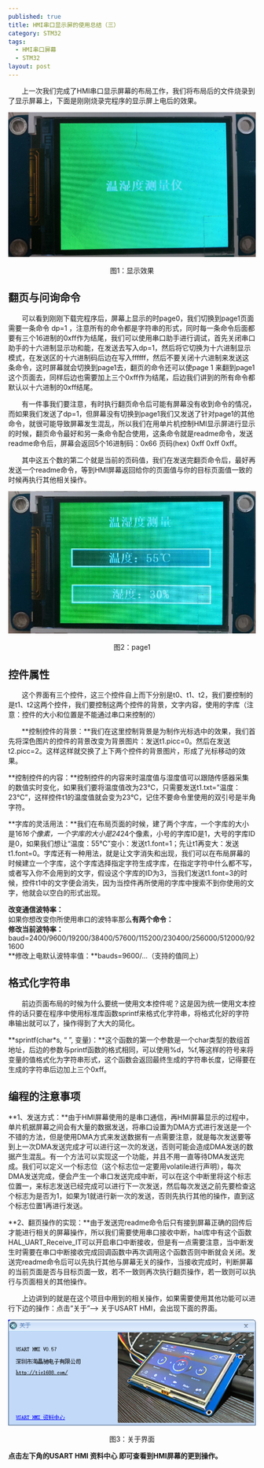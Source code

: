 ```yaml
---
published: true
title: HMI串口显示屏的使用总结（三）
category: STM32
tags:
  - HMI串口屏幕
  - STM32
layout: post
---
```

&nbsp;&nbsp;&nbsp;&nbsp;&nbsp;&nbsp;&nbsp;上一次我们完成了HMI串口显示屏幕的布局工作，我们将布局后的文件烧录到了显示屏幕上，下面是刚刚烧录完程序的显示屏上电后的效果。

![图1：显示效果](https://raw.githubusercontent.com/flyingBridzz/flyingBridzz.github.io/master/_posts/image/HMI串口显示屏的使用总结（三）/图1.png)  
<center>图1：显示效果</center>

## 翻页与问询命令
&nbsp;&nbsp;&nbsp;&nbsp;&nbsp;&nbsp;&nbsp;可以看到刚刚下载完程序后，屏幕上显示的时page0，我们切换到page1页面需要一条命令 dp=1 ，注意所有的命令都是字符串的形式，同时每一条命令后面都要有三个16进制的0xff作为结尾，我们可以使用串口助手进行调试，首先关闭串口助手的十六进制显示功和能，在发送去写入dp=1，然后将它切换为十六进制显示模式，在发送区的十六进制码后边在写入ffffff，然后不要关闭十六进制来发送这条命令，这时屏幕就会切换到page1去，翻页的命令还可以使page 1 来翻到page1这个页面去，同样后边也需要加上三个0xff作为结尾，后边我们讲到的所有命令都默认以十六进制的0xff结尾。  

&nbsp;&nbsp;&nbsp;&nbsp;&nbsp;&nbsp;&nbsp;有一件事我们要注意，有时执行翻页命令后可能有屏幕没有收到命令的情况，而如果我们发送了dp=1，但屏幕没有切换到page1我们又发送了针对page1的其他命令，就很可能导致屏幕发生混乱，所以我们在用单片机控制HMI显示屏进行显示的时候，翻页命令最好和另一条命令配合使用，这条命令就是readme命令，发送readme命令后，屏幕会返回5个16进制码：0x66 页码(hex) 0xff 0xff 0xff。  

&nbsp;&nbsp;&nbsp;&nbsp;&nbsp;&nbsp;&nbsp;其中这五个数的第二个就是当前的页码值，我们在发送完翻页命令后，最好再发送一个readme命令，等到HMI屏幕返回给你的页面值与你的目标页面值一致的时候再执行其他相关操作。  

![图2：page1](https://raw.githubusercontent.com/flyingBridzz/flyingBridzz.github.io/master/_posts/image/HMI串口显示屏的使用总结（三）/图2.png)   
<center>图2：page1</center>

## 控件属性
&nbsp;&nbsp;&nbsp;&nbsp;&nbsp;&nbsp;&nbsp;这个界面有三个控件，这三个控件自上而下分别是t0、t1、t2，我们要控制的是t1、t2这两个控件，我们要控制这两个控件的背景，文字内容，使用的字库（注意：控件的大小和位置是不能通过串口来控制的）

&nbsp;&nbsp;&nbsp;&nbsp;&nbsp;&nbsp;&nbsp;**控制控件的背景：**我们在这里控制背景是为制作光标选中的效果，我们首先将深色图片的控件的背景改变为背景图片：发送t1.picc=0。然后在发送t2.picc=2。这样这样就交换了上下两个控件的背景图片，形成了光标移动的效果。  

**控制控件的内容：**控制控件的内容来时温度值与湿度值可以跟随传感器采集的数值实时变化，如果我们要将温度值改为23℃，只需要发送t1.txt=”温度：23℃”，这样控件t1的温度值就会变为23℃，记住不要命令里使用的双引号是半角字符。  

**字库的灵活用法：**我们在布局页面的时候，建了两个字库，一个字库的大小是16*16个像素，一个字库的大小是24*24个像素，小号的字库ID是1，大号的字库ID是0，如果我们想让“温度：55℃”变小：发送t1.font=1；先让t1再变大：发送t1.font=0。字库还有一种用法，就是让文字消失和出现，我们可以在布局屏幕的时候建立一个字库，这个字库选择指定字符生成字库，在指定字符中什么都不写，或者写入你不会用到的文字，假设这个字库的ID为3，当我们发送t1.font=3的时候，控件t1中的文字便会消失，因为当控件再所使用的字库中搜索不到你使用的文字，他就会以空白的形式出现。  

**改变通信波特率：**  
如果你想改变你所使用串口的波特率那么**有两个命令：**  
**修改当前波特率：**  
baud=2400/9600/19200/38400/57600/115200/230400/256000/512000/921600  
**修改上电默认波特率值：**bauds=9600/...（支持的值同上）  

## 格式化字符串
&nbsp;&nbsp;&nbsp;&nbsp;&nbsp;&nbsp;&nbsp;前边页面布局的时候为什么要统一使用文本控件呢？这是因为统一使用文本控件的话只要在程序中使用标准库函数sprintf来格式化字符串，将格式化好的字符串输出就可以了，操作得到了大大的简化。  

**sprintf(char*s, “   ”, 变量)：**这个函数的第一个参数是一个char类型的数组首地址，后边的参数与printf函数的格式相同，可以使用%d，%f,等这样的符号来将变量的值格式化为字符串形式，这个函数会返回最终生成的字符串长度，记得要在生成的字符串后边加上三个0xff。

## 编程的注意事项
**1、发送方式：**由于HMI屏幕使用的是串口通信，再HMI屏幕显示的过程中，单片机据屏幕之间会有大量的数据发送，将串口设置为DMA方式进行发送是一个不错的方法，但是使用DMA方式来发送数据有一点需要注意，就是每次发送要等到上一次DMA发送完成才可以进行这一次的发送，否则可能会造成DMA发送的数据产生混乱。有一个方法可以实现这一个功能，并且不用一直等待DMA发送完成。我们可以定义一个标志位（这个标志位一定要用volatile进行声明），每次DMA发送完成，便会产生一个串口发送完成中断，可以在这个中断里将这个标志位置一，来标志发送已经完成可以进行下一次发送，然后每次发送之前先要检查这个标志为是否为1，如果为1就进行新一次的发送，否则先执行其他的操作，直到这个标志位置1再进行发送。  

**2、翻页操作的实现：**由于发送完readme命令后只有接到屏幕正确的回传后才能进行相关的屏幕操作，所以我们需要使用串口接收中断，hal库中有这个函数HAL_UART_Receive_IT可以开启串口中断接收，但是有一点需要注意，当中断发生时需要在串口中断接收完成回调函数中再次调用这个函数否则中断就会关闭。发送完readme命令后可以先执行其他与屏幕无关的操作，当接收完成时，判断屏幕的当前页面是否与目标页面一致，若不一致则再次执行翻页操作，若一致则可以执行与页面相关的其他操作。  

&nbsp;&nbsp;&nbsp;&nbsp;&nbsp;&nbsp;&nbsp;上边讲到的就是在这个项目中用到的相关操作，如果需要使用其他功能可以进行下边的操作：点击“关于”--> 关于USART HMI，会出现下面的界面。  

![图3：关于界面](https://raw.githubusercontent.com/flyingBridzz/flyingBridzz.github.io/master/_posts/image/HMI串口显示屏的使用总结（三）/图3.png)  
<center>图3：关于界面</center>    

**点击左下角的USART HMI 资料中心 即可查看到HMI屏幕的更到操作。**

